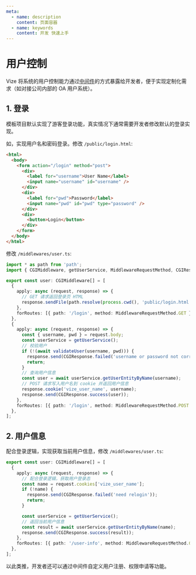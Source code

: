 ```yaml
---
meta:
  - name: description
    content: 页面容器
  - name: keywords
    content: 开发 快速上手
---
```


# 用户控制

Vize 将系统的用户控制能力通过[中间件](/deploy/middleware.html)的方式暴露给开发者，便于实现定制化需求（如对接公司内部的 OA 用户系统）。

## 1. 登录

模板项目默认实现了游客登录功能，真实情况下通常需要开发者修改默认的登录实现。

如，实现用户名和密码登录。修改 `/public/login.html`:

```html
<html>
  <body>
    <form action="/login" method="post">
      <div>
        <label for="username">User Name</label>
        <input name="username" id="username" />
      </div>
      <div>
        <label for="pwd">Password</label>
        <input name="pwd" id="pwd" type="password" />
      </div>
      <div>
        <button>Login</button>
      </div>
    </form>
  </body>
</html>
```

修改 `/middlewares/user.ts`:

```ts {7,8,16-18,21-25}
import * as path from 'path';
import { CGIMiddleware, getUserService, MiddlewareRequestMethod, CGIResponse } from '@vize/cgi';

export const user: CGIMiddleware[] = [
  {
    apply: async (request, response) => {
      // GET 请求返回登录页 HTML
      response.sendFile(path.resolve(process.cwd(), 'public/login.html'));
    },
    forRoutes: [{ path: '/login', method: MiddlewareRequestMethod.GET }],
  },
  {
    apply: async (request, response) => {
      const { username, pwd } = request.body;
      const userService = getUserService();
      // 校验用户
      if (!(await validateUser(username, pwd))) {
        response.send(CGIResponse.failed('username or password not correct'));
        return;
      }
      // 查询用户信息
      const user = await userService.getUserEntityByName(username);
      // POST 请求写入用户名到 cookie 并返回用户信息
      response.cookie('vize_user_name', username);
      response.send(CGIResponse.success(user));
    },
    forRoutes: [{ path: '/login', method: MiddlewareRequestMethod.POST }],
  },
];
```

## 2. 用户信息

配合登录逻辑，实现获取当前用户信息，修改 `/middlewares/user.ts`:

```ts {4,5,12-14}
export const user: CGIMiddleware[] = [
  {
    apply: async (request, response) => {
      // 配合登录逻辑，获取用户登录态
      const name = request.cookies['vize_user_name'];
      if (!name) {
        response.send(CGIResponse.failed('need relogin'));
        return;
      }

      const userService = getUserService();
      // 返回当前用户信息
      const result = await userService.getUserEntityByName(name);
      response.send(CGIResponse.success(result));
    },
    forRoutes: [{ path: '/user-info', method: MiddlewareRequestMethod.GET }],
  },
];
```

以此类推，开发者还可以通过中间件自定义用户注册、权限申请等功能。

